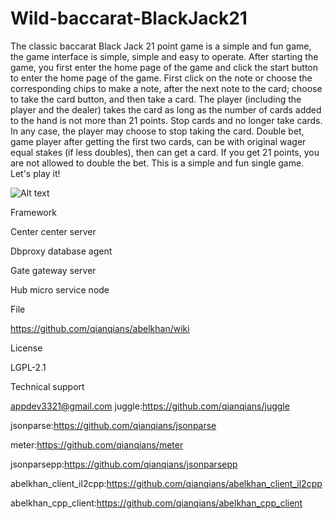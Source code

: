 # Wild-baccarat-BlackJack21

The classic baccarat Black Jack 21 point game is a simple and fun game, the game interface is simple, simple and easy to operate.
After starting the game, you first enter the home page of the game and click the start button to enter the home page of the game.
First click on the note or choose the corresponding chips to make a note, after the next note to the card; choose to take the card button, and then take a card. The player (including the player and the dealer) takes the card as long as the number of cards added to the hand is not more than 21 points. Stop cards and no longer take cards. In any case, the player may choose to stop taking the card. Double bet, game player after getting the first two cards, can be with original wager equal stakes (if less doubles), then can get a card. If you get 21 points, you are not allowed to double the bet.
This is a simple and fun single game. Let's play it!

![Alt text](https://github.com/appdev-supports/Wild-baccarat-BlackJack21/blob/appdev-supports-patch-1/img01.jpg)


Framework

Center center server

Dbproxy database agent

Gate gateway server

Hub micro service node

File

https://github.com/qianqians/abelkhan/wiki

License

LGPL-2.1

Technical support

appdev3321@gmail.com juggle:https://github.com/qianqians/juggle

jsonparse:https://github.com/qianqians/jsonparse

meter:https://github.com/qianqians/meter

jsonparsepp:https://github.com/qianqians/jsonparsepp

abelkhan_client_il2cpp:https://github.com/qianqians/abelkhan_client_il2cpp

abelkhan_cpp_client:https://github.com/qianqians/abelkhan_cpp_client
